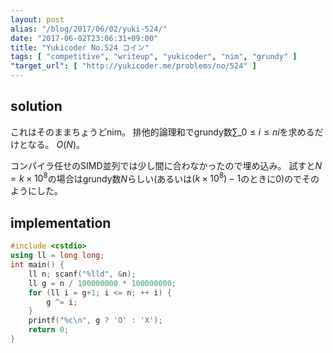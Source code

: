 ```yaml
---
layout: post
alias: "/blog/2017/06/02/yuki-524/"
date: "2017-06-02T23:06:31+09:00"
title: "Yukicoder No.524 コイン"
tags: [ "competitive", "writeup", "yukicoder", "nim", "grundy" ]
"target_url": [ "http://yukicoder.me/problems/no/524" ]
---
```


## solution

これはそのままちょうどnim。
排他的論理和でgrundy数$\sum\_{0 \le i \le n} i$を求めるだけとなる。
$O(N)$。

コンパイラ任せのSIMD並列では少し間に合わなかったので埋め込み。
試すと$N = k \times 10^8$の場合はgrundy数$N$らしい(あるいは$(k \times 10^8) - 1$のときに$0$)のでそのようにした。

## implementation

``` c++
#include <cstdio>
using ll = long long;
int main() {
    ll n; scanf("%lld", &n);
    ll g = n / 100000000 * 100000000;
    for (ll i = g+1; i <= n; ++ i) {
        g ^= i;
    }
    printf("%c\n", g ? 'O' : 'X');
    return 0;
}
```
